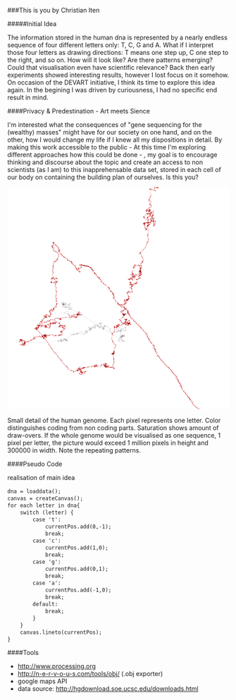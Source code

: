 ###This is you
by Christian Iten


#####Initial Idea

The information stored in the human dna is represented by a nearly endless sequence of four different letters only: T, C, G and A. What if I interpret those four letters as drawing directions: T means one step up, C one step to the right, and so on. How will it look like? Are there patterns emerging? Could that visualisation even have scientific relevance?
Back then early experiments showed interesting results, however I lost focus on it somehow. On occasion of the DEVART initiative, I think its time to explore this idea again.
In the begining I was driven by curiousness, I had no specific end result in mind. 

####Privacy & Predestination - Art meets Sience 

I'm interested what the consequences of "gene sequencing for the (wealthy) masses" might have for our society on one hand, and on the other, how I would change my life if I knew all my dispositions in detail.
By making this work accessible to the public - At this time I'm exploring different approaches how this could be done - , my goal is to encourage thinking and discourse about the topic and create an access to non scientists (as I am) to this inapprehensable data set, stored in each cell of our body on containing the building plan of ourselves. Is this you? 

![Genes Colored](project_images/projsummary_iten.png "Genes Colored")

Small detail of the human genome. Each pixel represents one letter. Color distinguishes coding from non coding parts. Saturation shows amount of draw-overs. If the whole genome would be visualised as one sequence, 1 pixel per letter, the picture would exceed 1 million pixels in height and 300000 in width. Note the repeating patterns. 

####Pseudo Code 

realisation of main idea

```
dna = loaddata();
canvas = createCanvas();
for each letter in dna{
	switch (letter) {
		case 't':
	  		currentPos.add(0,-1);
	  		break;
		case 'c':
		  	currentPos.add(1,0);
		  	break;
		case 'g':
		  	currentPos.add(0,1);
		  	break;
		case 'a':
		  	currentPos.add(-1,0);
		  	break;  
		default:
		  	break;
		}
	}
	canvas.lineto(currentPos);
}		    
```

####Tools

+ http://www.processing.org 
+ http://n-e-r-v-o-u-s.com/tools/obj/ (.obj exporter)
+ google maps API
+ data source: http://hgdownload.soe.ucsc.edu/downloads.html
